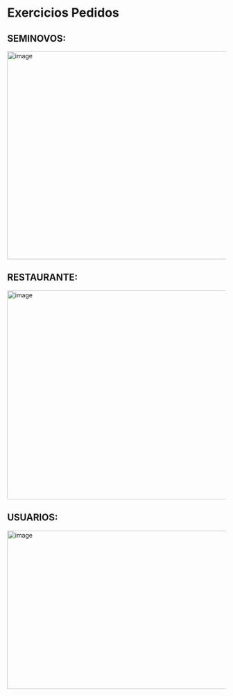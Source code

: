 <h1>Exercicios Pedidos</h1> 

<h2>SEMINOVOS:</h2>

<img width="798" height="479" alt="image" src="https://github.com/user-attachments/assets/4533560c-2083-4dfc-b194-c38007d9a2db" />


<h2>RESTAURANTE:</h2>

<img width="673" height="481" alt="image" src="https://github.com/user-attachments/assets/8fa1b2ac-dbde-41e7-94ac-026cebfb5db8" />


<h2>USUARIOS:</h2>

<img width="665" height="365" alt="image" src="https://github.com/user-attachments/assets/19c28a63-f303-4e98-915a-d83450c97838" />
